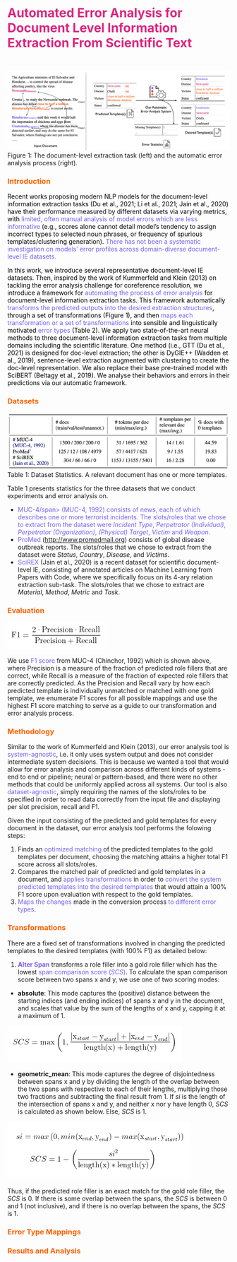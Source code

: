 <h1><p style="color:#DC267F"><b>Automated Error Analysis for Document Level Information Extraction From Scientific Text</b></p></h1>

<br>
<img src = "assets/error_analysis_system.png"/>

<br>
Figure 1: The document-level extraction task (left) and the automatic error analysis process (right).

<h3><p style="color:#FE6100"><b>Introduction</b></p></h3>

<p style="color:black">
Recent works proposing modern NLP models for the document-level information extraction tasks (Du et al., 2021; Li et al., 2021; Jain et al., 2020) have their performance measured by different datasets via varying metrics, with <span style="color:#785EF0">limited, often manual analysis of model errors which are less informative</span> (e.g., scores alone cannot detail model’s tendency to assign incorrect types to selected noun phrases, or frequency of spurious templates/clustering generation). <span style="color:#785EF0">There has not been a systematic investigation on models’ error profiles across domain-diverse document-level IE datasets.</span></p>

<p style="color:black">
In this work, we introduce several representative document-level IE datasets. Then, inspired by the work of Kummerfeld and Klein (2013) on tackling the error analysis challenge for coreference resolution, we introduce a framework for <span style="color:#785EF0">automating the process of error analysis</span> for document-level information extraction tasks. This framework automatically <span style="color:#785EF0">transforms the predicted outputs into the desired extraction structures</span>, through a set of transformations (Figure 1), and then <span style="color:#785EF0">maps each transformation or a set of transformations</span> into sensible and linguistically motivated <span style="color:#785EF0">error types</span> (Table 2). We apply two state-of-the-art neural methods to three document-level information extraction tasks from multiple domains including the scientific literature. One method (i.e., GTT (Du et al., 2021) is designed for doc-level extraction; the other is DyGIE++ (Wadden et al., 2019), sentence-level extraction augmented with clustering to create the doc-level representation. We also replace their base pre-trained model with SciBERT (Beltagy et al., 2019). We analyse their behaviors and errors in their predictions via our automatic framework.</p>

<h3><p style="color:#FE6100"><b>Datasets</b></p></h3>

<img src = "assets/dataset_stats.png"/>

<br>
Table 1: Dataset Statistics. A relevant document has one or more templates.

Table 1 presents statistics for the three datasets that we conduct experiments and error analysis on. 
- <span style="color:#785EF0">MUC-4/span> (MUC-4, 1992) consists of news, each of which describes one or more terrorist incidents. The slots/roles that we chose to extract from the dataset were *Incident Type*, *Perpetrator (Individual)*, *Perpetrator (Organization)*, *(Physical) Target*, *Victim* and *Weapon*.
- <span style="color:#785EF0">ProMed</span> (http://www.promedmail.org) consists of global disease outbreak reports. The slots/roles that we chose to extract from the dataset were *Status*, *Country*, *Disease*, and *Victims*.
- <span style="color:#785EF0">SciREX</span> (Jain et al., 2020) is a recent dataset for scientific document-level IE, consisting of annotated articles on Machine Learning from Papers with Code, where we specifically focus on its 4-ary relation extraction sub-task. The slots/roles that we chose to extract are *Material*, *Method*, *Metric* and *Task*.

<h3><p style="color:#FE6100"><b>Evaluation</b></p></h3>

<img src = "assets/f1eq_white.png">

We use <span style="color:#785EF0">F1 score</span> from MUC-4 (Chinchor, 1992) which is shown above, where Precision is a measure of the fraction of predicted role fillers that are correct, while Recall is a measure of the fraction of expected role fillers that are correctly predicted. As the Precision and Recall vary by how each predicted template is individually unmatched or matched with one gold template, we enumerate F1 scores for all possible mappings and use the highest F1 score matching to serve as a guide to our transformation and error analysis process.

<h3><p style="color:#FE6100"><b>Methodology</b></p></h3>

Similar  to  the  work  of  Kummerfeld  and  Klein (2013), our error analysis tool is  <span style="color:#785EF0">system-agnostic</span>, i.e. it only uses system output and does not consider intermediate system decisions. This is because we wanted a tool that would allow for error analysis and comparison across different kinds of systems - end to end or pipeline; neural or pattern-based, and there were no other methods that could be uniformly applied across all systems. Our tool is also  <span style="color:#785EF0">dataset-agnostic</span>, simply requiring the names of the slots/roles to be specified in order to read data correctly from the input file and displaying per slot precision, recall and F1.

Given the input consisting of the predicted and gold templates for every document in the dataset, our error analysis tool performs the folowing steps:

1. Finds an <span style="color:#785EF0">optimized matching</span> of the predicted templates to the gold templates per document, choosing the matching attains a higher total F1 score across all slots/roles.
2. Compares the matched pair of predicted and gold templates in a document, and <span style="color:#785EF0">applies transformations</span> in order to <span style="color:#785EF0">convert the system predicted templates into the desired templates</span> that would attain a 100% F1 score upon evaluation with respect to the gold templates. 
3. <span style="color:#785EF0">Maps the changes</span> made in the conversion process <span style="color:#785EF0">to different error types</span>.

<h3><p style="color:#FE6100"><b>Transformations</b></p></h3>

There are a fixed set of transformations involved in changing  the  predicted  templates  to  the  desired templates (with 100% F1) as detailed below:

  1. <b><span style="color:#785EF0">Alter Span</span></b> transforms a role filler into a gold role filler which has the lowest <span style="color:#785EF0">span comparison score (<i>SCS</i>)</span>. To calculate the span comparison score between two spans x and y, we use one of two scoring modes:
  - **absolute**:  This mode captures the (positive) distance between the starting indices (and ending indices) of spans x and y in the document, and scales that value by the sum of the lengths of x and y, capping it at a maximum of 1.
  
  <img src = "assets/scsabs.png"/>
  
  - **geometric_mean**: This mode captures the degree of disjointedness between spans x and y by dividing the length of the overlap between the two spans with respective to each of their lengths, multiplying those two fractions and subtracting the final result from 1. If *si* is the length of the intersection of spans x and y, and neither x nor y have length 0, *SCS* is calculated as shown below. Else, *SCS* is 1.

  <img src = "assets/scsgeo.png"/>
  
  Thus, if the predicted role filler is an exact match for the gold role filler, the *SCS* is 0. If there is some overlap between the spans, the *SCS* is between 0 and 1 (not inclusive), and if there is no overlap between the spans, the *SCS* is 1.

<h3><p style="color:#FE6100"><b>Error Type Mappings</b></p></h3>

<h3><p style="color:#FE6100"><b>Results and Analysis</b></p></h3>
